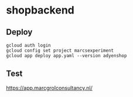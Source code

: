 # shopbackend

## Deploy

    gcloud auth login 
    gcloud config set project marcsexperiment
    gcloud app deploy app.yaml --version adyenshop

## Test

https://app.marcgrolconsultancy.nl/




